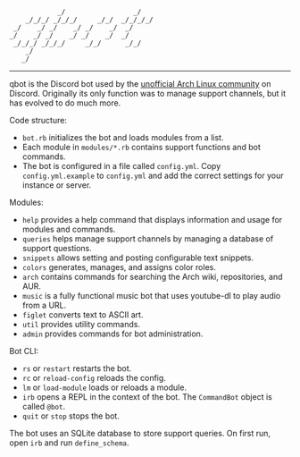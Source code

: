 
                _/                 _/
        _/_/_/ _/_/_/     _/_/  _/_/_/_/
     _/    _/ _/    _/ _/    _/  _/
    _/    _/ _/    _/ _/    _/  _/
     _/_/_/ _/_/_/     _/_/      _/_/
        _/
       _/

---

qbot is the Discord bot used by the [unofficial Arch Linux community][1] on Discord.
Originally its only function was to manage support channels, but it has evolved to
do much more.

Code structure:

- `bot.rb` initializes the bot and loads modules from a list.
- Each module in `modules/*.rb` contains support functions and bot commands.
- The bot is configured in a file called `config.yml`. Copy `config.yml.example`
  to `config.yml` and add the correct settings for your instance or server.

Modules:
- `help` provides a help command that displays information and usage for modules and commands.
- `queries` helps manage support channels by managing a database of support questions.
- `snippets` allows setting and posting configurable text snippets.
- `colors` generates, manages, and assigns color roles.
- `arch` contains commands for searching the Arch wiki, repositories, and AUR.
- `music` is a fully functional music bot that uses youtube-dl to play audio from a URL.
- `figlet` converts text to ASCII art.
- `util` provides utility commands.
- `admin` provides commands for bot administration.

Bot CLI:

- `rs` or `restart` restarts the bot.
- `rc` or `reload-config` reloads the config.
- `lm` or `load-module` loads or reloads a module.
- `irb` opens a REPL in the context of the bot. The `CommandBot` object is called `@bot`.
- `quit` or `stop` stops the bot.

The bot uses an SQLite database to store support queries. On first run, open `irb`
and run `define_schema`.

[1]: https://discord.gg/3m6dbPR
